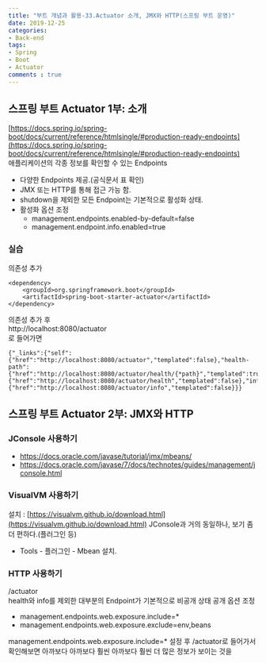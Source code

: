 ```yaml
---
title: "부트 개념과 활용-33.Actuator 소개, JMX와 HTTP(스프링 부트 운영)"
date: 2019-12-25
categories:
- Back-end
tags:
- Spring 
- Boot
- Actuator
comments : true
---
```


## 스프링 부트 Actuator 1부: 소개
[https://docs.spring.io/spring-boot/docs/current/reference/htmlsingle/#production-ready-endpoints](https://docs.spring.io/spring-boot/docs/current/reference/htmlsingle/#production-ready-endpoints)                    
애플리케이션의 각종 정보를 확인할 수 있는 Endpoints                  
- 다양한 Endpoints 제공.(공식문서 표 확인) 
- JMX 또는 HTTP를 통해 접근 가능 함.
- shutdown을 제외한 모든 Endpoint는 기본적으로 활성화 상태.
- 활성화 옵션 조정
  - management.endpoints.enabled-by-default=false
  - management.endpoint.info.enabled=true 

       
### 실습              
의존성 추가
~~~
<dependency>
    <groupId>org.springframework.boot</groupId>
    <artifactId>spring-boot-starter-actuator</artifactId>
</dependency>
~~~

의존성 추가 후            
http://localhost:8080/actuator             
로 들어가면           
~~~
{"_links":{"self":{"href":"http://localhost:8080/actuator","templated":false},"health-path":{"href":"http://localhost:8080/actuator/health/{*path}","templated":true},"health":{"href":"http://localhost:8080/actuator/health","templated":false},"info":{"href":"http://localhost:8080/actuator/info","templated":false}}}
~~~



## 스프링 부트 Actuator 2부: JMX와 HTTP

### JConsole 사용하기        
- https://docs.oracle.com/javase/tutorial/jmx/mbeans/
- https://docs.oracle.com/javase/7/docs/technotes/guides/management/jconsole.html


### VisualVM 사용하기
설치 : [https://visualvm.github.io/download.html](https://visualvm.github.io/download.html)
JConsole과 거의 동일하나, 보기 좀 더 편하다.(플러그인 등)
- Tools - 플러그인 - Mbean 설치.


### HTTP 사용하기
/actuator        
health와 info를 제외한 대부분의 Endpoint가 기본적으로 비공개 상태
공개 옵션 조정
- management.endpoints.web.exposure.include=*
- management.endpoints.web.exposure.exclude=env,beans

management.endpoints.web.exposure.include=*
설정 후 /actuator로 들어가서 확인해보면 
아까보다 
아까보다 훨씬 
아까보다 훨씬 더 많은 정보가 보이는 것을 

